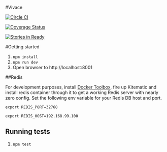#Vivace


[![Circle CI](https://circleci.com/gh/inrhythm/vivace.svg?style=svg)](https://circleci.com/gh/inrhythm/vivace)

[![Coverage Status](https://coveralls.io/repos/inrhythm/vivace/badge.svg?branch=develop&service=github)](https://coveralls.io/github/inrhythm/vivace?branch=develop)

[![Stories in Ready](https://badge.waffle.io/inrhythm/vivace.png?label=ready&title=Ready)](http://waffle.io/inrhythm/vivace)

#Getting started

1. ```npm install```
2. ```npm run dev```
3. Open browser to http://localhost:8001

##Redis

For development purposes, install [Docker Toolbox](https://www.docker.com/docker-toolbox), fire up Kitematic and install redis container through it to get a working Redis server with nearly zero config.
Set the following env variable for your Redis DB host and port.

```export REDIS_PORT=32768```

```export REDIS_HOST=192.168.99.100```

## Running tests
1. ```npm test```
